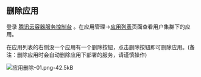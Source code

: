 ﻿## 删除应用

登录 [腾讯云容器服务控制台](https://console.cloud.tencent.com/ccs) 。在应用管理->[应用列表][1]页面查看用户集群下的应用。

在应用列表的右侧没一个应用有一个删除按钮，点击删除按钮即可删除应用。(备注：删除应用时会自动删除应用下部署的服务，请谨慎操作)

![应用删除-01.png-42.5kB][2]


  [1]: https://console.cloud.tencent.com/ccs/application
  [2]: https://mc.qcloudimg.com/static/img/83fb43b8612cee42b9b27906d7c284a1/image.png